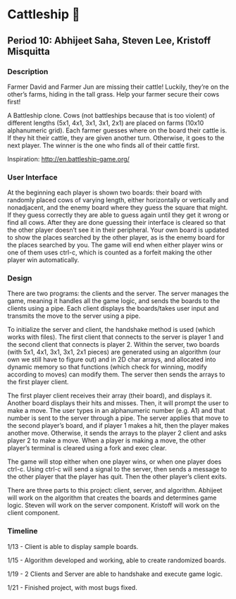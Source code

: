 # Cattleship :cow2:
## Period 10: Abhijeet Saha, Steven Lee, Kristoff Misquitta
### Description
Farmer David and Farmer Jun are missing their cattle! Luckily, they’re on the other’s farms, hiding in the tall grass. Help your farmer secure their cows first!

A Battleship clone. Cows (not battleships because that is too violent) of different lengths (5x1, 4x1, 3x1, 3x1, 2x1) are placed on farms (10x10 alphanumeric grid). Each farmer guesses where on the board their cattle is. If they hit their cattle, they are given another turn. Otherwise, it goes to the next player. The winner is the one who finds all of their cattle first. 

Inspiration: http://en.battleship-game.org/
### User Interface
At the beginning each player is shown two boards: their board with randomly placed cows of varying length, either horizontally or vertically and nonadjacent, and the enemy board where they guess the square that might. If they guess correctly they are able to guess again until they get it wrong or find all cows. After they are done guessing their interface is cleared so that the other player doesn’t see it in their peripheral. Your own board is updated to show the places searched by the other player, as is the enemy board for the places searched by you. The game will end when either player wins or one of them uses ctrl-c, which is counted as a forfeit making the other player win automatically.
### Design
There are two programs: the clients and the server. The server manages the game, meaning it handles all the game logic, and sends the boards to the clients using a pipe. Each client displays the boards/takes user input and transmits the move to the server using a pipe. 

To initialize the server and client, the handshake method is used (which works with files). The first client that connects to the server is player 1 and the second client that connects is player 2. Within the server, two boards (with 5x1, 4x1, 3x1, 3x1, 2x1 pieces) are generated using an algorithm (our own we still have to figure out) and in 2D char arrays, and allocated into dynamic memory so that functions (which check for winning, modify according to moves) can modify them. The server then sends the arrays to the first player client. 

The first player client receives their array (their board), and displays it. Another board displays their hits and misses. Then, it will prompt the user to make a move. The user types in an alphanumeric number (e.g. A1) and that number is sent to the server through a pipe. The server applies that move to the second player’s board, and if player 1 makes a hit, then the player makes another move. Otherwise, it sends the arrays to the player 2 client and asks player 2 to make a move. When a player is making a move, the other player’s terminal is cleared using a fork and exec clear. 

The game will stop either when one player wins, or when one player does ctrl-c. Using ctrl-c will send a signal to the server, then sends a message to the other player that the player has quit. Then the other player’s client exits. 

There are three parts to this project: client, server, and algorithm. Abhijeet will work on the algorithm that creates the boards and determines game logic. Steven will work on the server component. Kristoff will work on the client component. 
### Timeline
1/13 - Client is able to display sample boards.

1/15 - Algorithm developed and working, able to create randomized boards.

1/19 - 2 Clients and Server are able to handshake and execute game logic.

1/21 - Finished project, with most bugs fixed.
